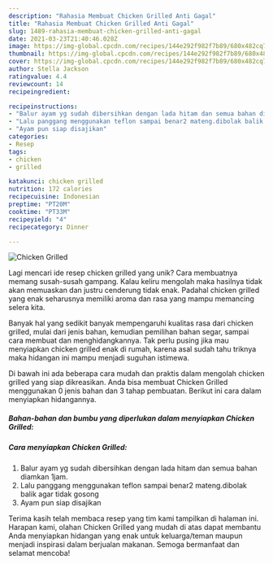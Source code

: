 ```yaml
---
description: "Rahasia Membuat Chicken Grilled Anti Gagal"
title: "Rahasia Membuat Chicken Grilled Anti Gagal"
slug: 1489-rahasia-membuat-chicken-grilled-anti-gagal
date: 2021-03-23T21:40:46.028Z
image: https://img-global.cpcdn.com/recipes/144e292f982f7b89/680x482cq70/chicken-grilled-foto-resep-utama.jpg
thumbnail: https://img-global.cpcdn.com/recipes/144e292f982f7b89/680x482cq70/chicken-grilled-foto-resep-utama.jpg
cover: https://img-global.cpcdn.com/recipes/144e292f982f7b89/680x482cq70/chicken-grilled-foto-resep-utama.jpg
author: Stella Jackson
ratingvalue: 4.4
reviewcount: 14
recipeingredient:

recipeinstructions:
- "Balur ayam yg sudah dibersihkan dengan lada hitam dan semua bahan diamkan 1jam."
- "Lalu panggang menggunakan teflon sampai benar2 mateng.dibolak balik agar tidak gosong"
- "Ayam pun siap disajikan"
categories:
- Resep
tags:
- chicken
- grilled

katakunci: chicken grilled 
nutrition: 172 calories
recipecuisine: Indonesian
preptime: "PT20M"
cooktime: "PT33M"
recipeyield: "4"
recipecategory: Dinner

---
```



![Chicken Grilled](https://img-global.cpcdn.com/recipes/144e292f982f7b89/680x482cq70/chicken-grilled-foto-resep-utama.jpg)

Lagi mencari ide resep chicken grilled yang unik? Cara membuatnya memang susah-susah gampang. Kalau keliru mengolah maka hasilnya tidak akan memuaskan dan justru cenderung tidak enak. Padahal chicken grilled yang enak seharusnya memiliki aroma dan rasa yang mampu memancing selera kita.

Banyak hal yang sedikit banyak mempengaruhi kualitas rasa dari chicken grilled, mulai dari jenis bahan, kemudian pemilihan bahan segar, sampai cara membuat dan menghidangkannya. Tak perlu pusing jika mau menyiapkan chicken grilled enak di rumah, karena asal sudah tahu triknya maka hidangan ini mampu menjadi suguhan istimewa.




Di bawah ini ada beberapa cara mudah dan praktis dalam mengolah chicken grilled yang siap dikreasikan. Anda bisa membuat Chicken Grilled menggunakan 0 jenis bahan dan 3 tahap pembuatan. Berikut ini cara dalam menyiapkan hidangannya.

<!--inarticleads1-->

##### Bahan-bahan dan bumbu yang diperlukan dalam menyiapkan Chicken Grilled:





<!--inarticleads2-->

##### Cara menyiapkan Chicken Grilled:

1. Balur ayam yg sudah dibersihkan dengan lada hitam dan semua bahan diamkan 1jam.
1. Lalu panggang menggunakan teflon sampai benar2 mateng.dibolak balik agar tidak gosong
1. Ayam pun siap disajikan




Terima kasih telah membaca resep yang tim kami tampilkan di halaman ini. Harapan kami, olahan Chicken Grilled yang mudah di atas dapat membantu Anda menyiapkan hidangan yang enak untuk keluarga/teman maupun menjadi inspirasi dalam berjualan makanan. Semoga bermanfaat dan selamat mencoba!
